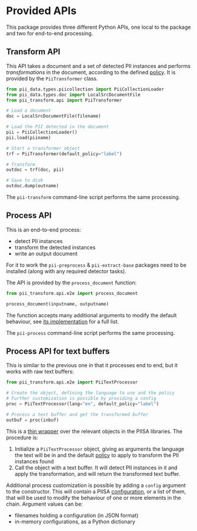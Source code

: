 # Provided APIs

This package provides three different Python APIs, one local to the package and
two for end-to-end processing.


## Transform API

This API takes a document and a set of detected PII instances and performs
_transformations_ in the document, according to the defined [policy]. It is
provided by the `PiiTransformer` class.


```Python
from pii_data.types.piicollection import PiiCollectionLoader
from pii_data.types.doc import LocalSrcDocumentFile
from pii_transform.api import PiiTransformer

# Load a document
doc = LocalSrcDocumentFile(filename)

# Load the PII detected in the document
pii = PiiCollectionLoader()
pii.load(piiname)

# Start a transformer object
trf = PiiTransformer(default_policy="label")

# Transform
outdoc = trf(doc, pii)

# Save to disk
outdoc.dump(outname)
```

The `pii-transform` command-line script performs the same processing.


## Process API

This is an end-to-end process:
 - detect PII instances
 - transform the detected instances
 - write an output document

For it to work the `pii-preprocess` & `pii-extract-base` packages need to
be installed (along with any required detector tasks).

The API is provided by the `process_document` function:

```Python
from pii_transform.api.e2e import process_document

process_document(inputname, outputname)
```

The function accepts many additional arguments to modify the default
behaviour, see [its implementation] for a full list.


The `pii-process` command-line script performs the same processing.



## Process API for text buffers

This is similar to the previous one in that it processes end to end, but it
works with raw text buffers:

```Python
from pii_transform.api.e2e import PiiTextProcessor

# Create the object, defining the language to use and the policy
# Further customization is possible by providing a config
proc = PiiTextProcessor(lang="en", default_policy="label")

# Process a text buffer and get the transformed buffer
outbuf = proc(inbuf)
```

This is a [thin wrapper] over the relevant objects in the PIISA libraries.
The procedure is:
 1. Initialize a `PiiTextProcessor` object, giving as arguments the language
    the text will be in and the default [policy] to apply to transform the
	PII instances found
 2. Call the object with a text buffer. It will detect PII instances in it
    and apply the transformation, and will return the transformed text buffer.

Additional process customization is possible by adding a `config` argument to
the constructor. This will contain a PIISA [configuration], or a list of them,
that will be used to modify the behaviour of one or more elements in the
chain. Argument values can be:
 * filenames holding a configuration (in JSON format)
 * in-memory configurations, as a Python dictionary



[policy]: policies.md
[its implementation]: ../src/pii_transform/api/e2e/document.py
[thin wrapper]: ../src/pii_transform/api/e2e/textchunk.py
[configuration]: https://github.com/piisa/piisa/tree/main/docs/configuration.md
